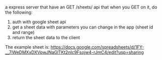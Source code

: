 a express server that have an GET /sheets/ api that when you GET on it, do the following:

1. auth with google sheet api
2. get a sheet data with parameters you can change in the app (sheet id and range)
3. return the sheet data to the client

The example sheet is: https://docs.google.com/spreadsheets/d/1FY-__7iWeDMXxDXVpwJNaGlTKt2nIc9Fsojw4-rJmC4/edit?usp=sharing